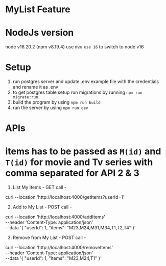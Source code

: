 # MyList Feature

# NodeJs version
node v16.20.2 (npm v8.19.4)
use `nvm use 16` to switch to node v16

# Setup
1) run postgres server and update .env.example file with the credentials and rename it as .env
2) to get postgres table setup run migrations by running `npm run migrate:run`
3) build the program by using `npm run build`
4) run the server by using `npm run dev`

# APIs
# items has to be passed as `M(id)` and `T(id)` for movie and Tv series with comma separated for API 2 & 3

1) List My Items - GET call -

curl --location 'http://localhost:4000/getItems?userId=1' 

2) Add to My List - POST call - 

curl --location 'http://localhost:4000/addItems' \
--header 'Content-Type: application/json' \
--data '{
    "userId": 1,
    "items": "M23,M24,M31,M34,T1,T2,T4"
}'


3) Remove from My List - POST call - 

curl --location 'http://localhost:4000/removeItems' \
--header 'Content-Type: application/json' \
--data '{
    "userId": 1,
    "items": "M23,M24,T1"
}'







